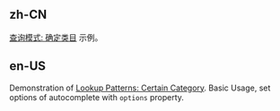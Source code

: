 ## zh-CN

[查询模式: 确定类目](#/docs/spec/reaction#lookup-patterns) 示例。

## en-US

Demonstration of [Lookup Patterns: Certain Category](#/docs/spec/reaction#lookup-patterns). Basic Usage, set options of autocomplete with `options` property.
